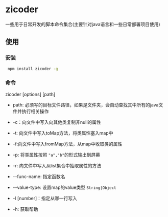 # zicoder

一些用于日常开发的脚本命令集合(主要针对java语言和一些日常部署项目使用)

## 使用

### 安装
```bash
 npm install zicoder -g

```

### 命令

zicoder [options] [path]

* path: 必须写的目标文件路径，如果是文件夹，会自动查找其中所有的java文件并执行相关操作

* -c：向文件中写入向其他类复制非null的属性

* -t: 向文件中写入toMap方法，将类属性塞入map中

* -f:向文件中写入fromMap方法，从map中收取类的属性

* -p: 将类属性按照 `"a","b"`的形式输出到屏幕

* -r: 向文件中写入从list集合中抽取属性的方法

* --func-name: 指定函数名

* --value-type: 设置map的value类型 `String|Object`

* -l [number]：指定从哪一行写入 

* -h: 获取帮助